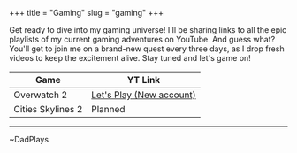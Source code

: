 +++
title = "Gaming"
slug = "gaming"
+++

Get ready to dive into my gaming universe! I'll be sharing links to all the epic playlists of my current gaming adventures on YouTube. And guess what? You'll get to join me on a brand-new quest every three days, as I drop fresh videos to keep the excitement alive. Stay tuned and let's game on!

| Game | YT Link |
| --- | --- |
| Overwatch 2    | [Let's Play (New account)](https://www.youtube.com/watch?v=bmtieoLTxbs&list=PL6koRbecbVQEaYqX48NKDK_9JtoIJHLbA) |
| Cities Skylines 2 | Planned |



<hr>

~DadPlays